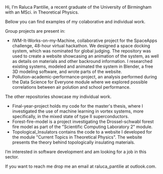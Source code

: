 Hi, I’m Raluca Pantilie, a recent graduate of the University of Birmingham with an MSci. in Theoretical Physics.

Bellow you can find examples of my colaborative and individual work. 

Group projects are present in:
- IWM-It-Works-on-my-Machine, collaborative project for the SpaceApps challenge, 48-hour virtual hackathon. We designed a space docking system, which was nominated for global judging. The repository was used to create a website showcasing an animation of the system, as well as details on materials and other backround information. I researched existing systems, modeled and animated the system in Blender, a free 3D modeling software, and wrote parts of the website.
- Pollution-academic-performance-project, an analysis performed during the Data Science for Everyone module where we explored possible correlations between air polution and school performance.

The other repositories showcase my individual work. 
- Final-year-project holds my code for the master's thesis, where I investigated the use of machine learning in vortex systems, more specifically, in the mixed state of type II superconductors.
- Forest-fire-model is a project investigating the Drossel-schwabl forest fire model as part of the "Scientific Computing Laboratory 2" module.
- Topological_Insulators contains the code to a website I developed for the module "Current Topics in Theoretical Physics". The website presents the theory behind topologically insulating materials.


I’m interested in software development and am looking for a job in this sector.

If you want to reach me drop me an email at raluca_pantilie at outlook.com.

<!---
RalPan/RalPan is a ✨ special ✨ repository because its `README.md` (this file) appears on your GitHub profile.
You can click the Preview link to take a look at your changes.
--->
